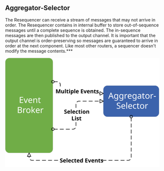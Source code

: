 ## Aggregator-Selector

The Resequencer can receive a stream of messages that may not arrive in order. The Resequencer contains in internal buffer to store out-of-sequence messages until a complete sequence is obtained. The in-sequence messages are then published to the output channel. It is important that the output channel is order-preserving so messages are guaranteed to arrive in order at the next component. Like most other routers, a sequencer doesn't modify the message contents.***

<p align="center">
  <img src="./img/aggregator-selector.svg">
</p>
 